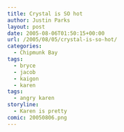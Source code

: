 ```yaml
---
title: Crystal is SO hot
author: Justin Parks
layout: post
date: 2005-08-06T01:50:15+00:00
url: /2005/08/05/crystal-is-so-hot/
categories:
  - Chipmunk Bay
tags:
  - bryce
  - jacob
  - kaigon
  - karen
tags:
  - angry karen
storyline:
  - Karen is pretty
comic: 20050806.png 
---
```

